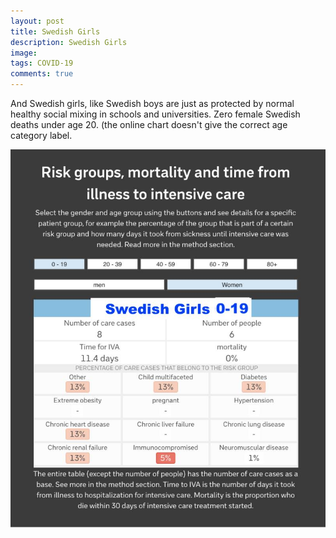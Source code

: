 ```yaml
---
layout: post
title: Swedish Girls
description: Swedish Girls
image: 
tags: COVID-19
comments: true
---
```

And Swedish girls, like Swedish boys are just as protected by normal
healthy social mixing in schools and universities. Zero female Swedish
deaths under age 20. (the online chart doesn't give the correct age
category label.

![](/../../assets/images/post-images/SwedishGirls/d7b7bb4a8799002aa582d8d894425d25.jpg)
